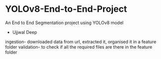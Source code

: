 # YOLOv8-End-to-End-Project
An End to End Segmentation project using YOLOv8 model
- Ujjwal Deep

ingestion- downloaded data from url, extracted it, organised it in a feature folder
validation- to check if all the required files are there in the feature folder